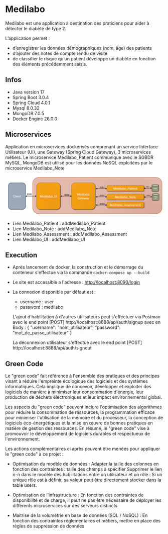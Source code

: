# Medilabo

Medilabo est une application à destination des praticiens pour aider à détecter le diabète de type 2. 

L’application permet :
- d’enregistrer les données démographiques (nom, âge) des patients
- d’ajouter des notes de compte rendu de visite
- de classifier le risque qu’un patient développe un diabète en fonction des éléments précédemment saisis.


## Infos
- Java version 17
- Spring Boot 3.0.4
- Spring Cloud 4.0.1
- Mysql 8.0.32 
- MongoDB 7.0.5
- Docker Engine 26.0.0


## Microservices
Application en microservices dockérisés comprenant un service Interface Utilisateur (UI), une Gateway (Spring Cloud Gateway), 3 microservices métiers.
Le microservice Medilabo_Patient communique avec le SGBDR MySQL, MongoDB est utilisé pour les données NoSQL exploitées par le microservice Medilabo_Note

![img.png](img.png)

- Lien Medilabo_Patient : addMedilabo_Patient
- Lien Medilabo_Note : addMedilabo_Note
- Lien Medilabo_Assessment : addMedilabo_Assessment
- Lien Medilabo_UI : addMedilabo_UI

## Execution
- Après lancement de docker, la construction et le démarrage du conteneur s'effectue via la commande `docker-compose up --build`


- Le site est accessible a l'adresse : [http://localhost:8090/login](http://localhost:8090/login)


- La connexion disponible par défaut est :
  - username : user
  - password : medilabo


   L'ajout d'habilitation à d'autres utilisateurs peut s'effectuer via Postman avec le end point [POST] http://localhost:8888/api/auth/signup avec en Body :
   {
   "username": "nom_utilisateur",
   "password": "mot_de_passe_utilisateur"
   }

   La déconnexion utilisateur s'effectue avec le end point [POST] http://localhost:8888/api/auth/signout

## Green Code

Le "green code" fait référence à l'ensemble des pratiques et des principes visant à réduire l'empreinte écologique des logiciels et des systèmes informatiques. Cela implique de concevoir, développer et exploiter des logiciels de manière à minimiser leur consommation d'énergie, leur production de déchets électroniques et leur impact environnemental global.

Les aspects du "green code" peuvent inclure l'optimisation des algorithmes pour réduire la consommation de ressources, la programmation efficace pour minimiser l'utilisation de la mémoire et du processeur, la conception de logiciels éco-énergétiques et la mise en œuvre de bonnes pratiques en matière de gestion des ressources. En résumé, le "green code" vise à promouvoir le développement de logiciels durables et respectueux de l'environnement.

 Les actions complémentaires ci après peuvent être menées pour appliquer le "green code" à ce projet :

- Optimisation du modèle de données :
Adapter la taille des colonnes en fonction des contraintes : taille des champs à spécifier
Supprimer le lien n-n dans le modèle des habilitations entre un utilisateur et un rôle : Si un unique rôle est à définir, sa valeur peut être directement stocker dans la table users.

- Optimisation de l’infrastructure : 
En fonction des contraintes de disponibilité et de charge, il peut ne pas être nécessaire de déployer les différents microservices sur des serveurs distincts

- Maitrise de la volumétrie en base de données (SQL / NoSQL) :
En fonction des contraintes réglementaires et métiers, mettre en place des règles de suppression de données

